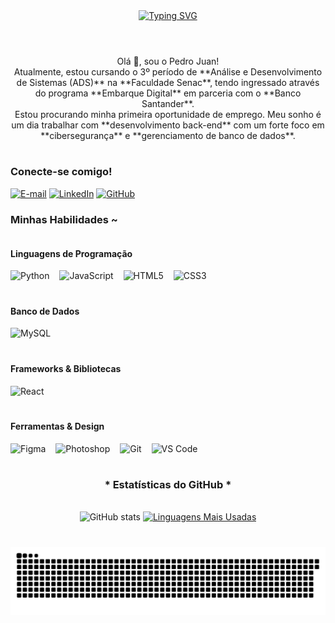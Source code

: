 <div align="center">
  <a href="https://git.io/typing-svg">
    <img src="https://readme-typing-svg.demolab.com?font=Fira+Code&weight=500&size=22&pause=1000&color=00FF00&center=true&vCenter=true&random=false&width=524&lines=Bem-vindo+ao+meu+perfil!" alt="Typing SVG">
  </a>
</div>

<img align="center" alt="" src="./src/header-gif.gif">

#

<p align="center">Olá 👋, sou o Pedro Juan!
  <br>
  Atualmente, estou cursando o 3º período de **Análise e Desenvolvimento de Sistemas (ADS)** na **Faculdade Senac**, tendo ingressado através do programa **Embarque Digital** em parceria com o **Banco Santander**.
  <br>
  Estou procurando minha primeira oportunidade de emprego. Meu sonho é um dia trabalhar com **desenvolvimento back-end** com um forte foco em **cibersegurança** e **gerenciamento de banco de dados**.
</p>

#

<img align="right" alt="" height="190px" src="./src/study.gif">

<h3 align="left">Conecte-se comigo!</h3>

[![E-mail](https://img.shields.io/badge/-Email-000?style=for-the-badge&logo=microsoft-outlook&logoColor=00FF00&color:FFF)](mailto:SEU_EMAIL_AQUI@gmail.com)
[![LinkedIn](https://img.shields.io/badge/-LinkedIn-000?style=for-the-badge&logo=linkedin&logoColor=00FF00&color:FFF)](https://www.linkedin.com/in/pedro-juan-409112348/)
[![GitHub](https://img.shields.io/badge/-GitHub-000?style=for-the-badge&logo=github&logoColor=00FF00&color:FFF)](https://github.com/PedroJuanAFK)


<h3 align="left">Minhas Habilidades ~</h3>

<div style="display: flex; flex-direction: column; gap: 20px;">
  <div>
    <h4>Linguagens de Programação</h4>
    <img src="https://cdn.jsdelivr.net/gh/devicons/devicon/icons/python/python-original.svg" height="25" alt="Python" />
    <img width="8" />
    <img src="https://cdn.jsdelivr.net/gh/devicons/devicon/icons/javascript/javascript-plain.svg" height="25" alt="JavaScript" />
    <img width="8" />
    <img src="https://cdn.jsdelivr.net/gh/devicons/devicon/icons/html5/html5-original.svg" height="25" alt="HTML5" />
    <img width="8" />
    <img src="https://cdn.jsdelivr.net/gh/devicons/devicon/icons/css3/css3-original.svg" height="25" alt="CSS3" />
  </div>

  <div>
    <h4>Banco de Dados</h4>
    <img src="https://cdn.jsdelivr.net/gh/devicons/devicon/icons/mysql/mysql-original.svg" height="25" alt="MySQL" />
  </div>

  <div>
    <h4>Frameworks & Bibliotecas</h4>
    <img src="https://cdn.jsdelivr.net/gh/devicons/devicon/icons/react/react-original.svg" height="25" alt="React" />
    </div>

  <div>
    <h4>Ferramentas & Design</h4>
    <img src="https://cdn.jsdelivr.net/gh/devicons/devicon/icons/figma/figma-original.svg" height="25" alt="Figma" />
    <img width="8" />
    <img src="https://cdn.jsdelivr.net/gh/devicons/devicon/icons/photoshop/photoshop-plain.svg" height="25" alt="Photoshop" />
    <img width="8" />
    <img src="https://cdn.jsdelivr.net/gh/devicons/devicon/icons/git/git-original.svg" height="25" alt="Git" />
    <img width="8" />
    <img src="https://cdn.jsdelivr.net/gh/devicons/devicon/icons/vscode/vscode-original.svg" height="25" alt="VS Code" />
    </div>
</div>

#

<div style="text-align: center;" align="center">
  <h3>* Estatísticas do GitHub *</h3>
  <br>
  <img src="https://github-readme-stats-git-masterrstaa-rickstaa.vercel.app/api?username=PedroJuanAFK&hide_title=true&show_icons=true&include_all_commits=false&count_private=true&line_height=25&hide=issues&bg_color=000&title_color=00FF00&text_color=FFF&border_radius=3&border_color=008000&icon_color=00FF00&theme=jolly" alt="GitHub stats">

  <a href="https://github.com/PedroJuanAFK/github-readme-stats">
    <img src="https://github-readme-stats-git-masterrstaa-rickstaa.vercel.app/api/top-langs/?username=PedroJuanAFK&line_height=10&card_width=290&layout=compact&hide_title=false&count_private=true&langs_count=4&show_icons=true&title_color=00FF00&hide=html,scss,less&bg_color=000&text_color=8B8B8B&border_radius=3&border_color=008000&count_private=true" alt="Linguagens Mais Usadas">
  </a>
</div>

#

<picture align="center">
  <source media="(prefers-color-scheme: dark)" srcset="https://raw.githubusercontent.com/PedroJuanAFK/PedroJuanAFK/output/github-contribution-grid-snake-dark.svg">
  <source media="(prefers-color-scheme: light)" srcset="https://raw.githubusercontent.com/PedroJuanAFK/PedroJuanAFK/output/github-contribution-grid-snake-dark.svg">
  <img align="center" alt="Animação da cobra do grid de contribuição do GitHub" src="https://raw.githubusercontent.com/PedroJuanAFK/PedroJuanAFK/output/github-contribution-grid-snake.svg">
</picture>
